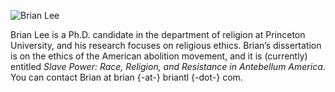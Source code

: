 ![Brian Lee](briantl-host.github.io/LeeBrian2.JPG)

Brian Lee is a Ph.D. candidate in the department of religion at Princeton University, and his research focuses on religious ethics. Brian’s dissertation is on the ethics of the American abolition movement, and it is (currently) entitled _Slave Power: Race, Religion, and Resistance in Antebellum America_. You can contact Brian at brian {-at-} briantl {-dot-} com.
